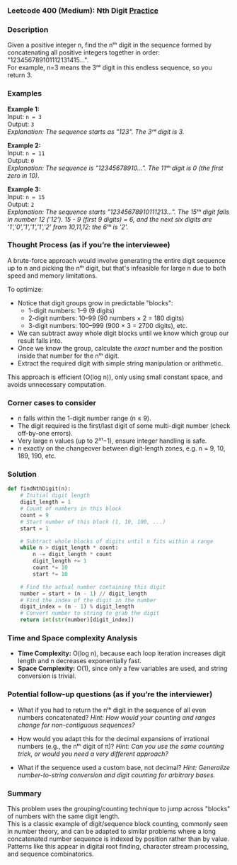### Leetcode 400 (Medium): Nth Digit [Practice](https://leetcode.com/problems/nth-digit)

### Description  
Given a positive integer n, find the nᵗʰ digit in the sequence formed by concatenating all positive integers together in order:  
"123456789101112131415…".  
For example, n=3 means the 3ʳᵈ digit in this endless sequence, so you return 3.

### Examples  

**Example 1:**  
Input: `n = 3`  
Output: `3`  
*Explanation: The sequence starts as "123". The 3ʳᵈ digit is 3.*

**Example 2:**  
Input: `n = 11`  
Output: `0`  
*Explanation: The sequence is "12345678910...". The 11ᵗʰ digit is 0 (the first zero in 10).*

**Example 3:**  
Input: `n = 15`  
Output: `2`  
*Explanation: The sequence starts "12345678910111213...". The 15ᵗʰ digit falls in number 12 ('12'). 15 - 9 (first 9 digits) = 6, and the next six digits are '1','0','1','1','1','2' from 10,11,12: the 6ᵗʰ is '2'.*

### Thought Process (as if you’re the interviewee)  
A brute-force approach would involve generating the entire digit sequence up to n and picking the nᵗʰ digit, but that's infeasible for large n due to both speed and memory limitations.
  
To optimize:
- Notice that digit groups grow in predictable "blocks":
    - 1-digit numbers: 1–9 (9 digits)
    - 2-digit numbers: 10–99 (90 numbers × 2 = 180 digits)
    - 3-digit numbers: 100–999 (900 × 3 = 2700 digits), etc.
- We can subtract away whole digit blocks until we know which group our result falls into.
- Once we know the group, calculate the *exact* number and the position inside that number for the nᵗʰ digit.
- Extract the required digit with simple string manipulation or arithmetic.

This approach is efficient (O(log n)), only using small constant space, and avoids unnecessary computation.

### Corner cases to consider  
- n falls within the 1-digit number range (n ≤ 9).
- The digit required is the first/last digit of some multi-digit number (check off-by-one errors).
- Very large n values (up to 2³¹−1), ensure integer handling is safe.
- n exactly on the changeover between digit-length zones, e.g. n = 9, 10, 189, 190, etc.

### Solution

```python
def findNthDigit(n):
    # Initial digit length
    digit_length = 1
    # Count of numbers in this block 
    count = 9
    # Start number of this block (1, 10, 100, ...)
    start = 1

    # Subtract whole blocks of digits until n fits within a range
    while n > digit_length * count:
        n -= digit_length * count
        digit_length += 1
        count *= 10
        start *= 10

    # Find the actual number containing this digit
    number = start + (n - 1) // digit_length
    # Find the index of the digit in the number
    digit_index = (n - 1) % digit_length
    # Convert number to string to grab the digit
    return int(str(number)[digit_index])
```

### Time and Space complexity Analysis  

- **Time Complexity:** O(log n), because each loop iteration increases digit length and n decreases exponentially fast.
- **Space Complexity:** O(1), since only a few variables are used, and string conversion is trivial.

### Potential follow-up questions (as if you’re the interviewer)  

- What if you had to return the nᵗʰ digit in the sequence of all even numbers concatenated?
  *Hint: How would your counting and ranges change for non-contiguous sequences?*

- How would you adapt this for the decimal expansions of irrational numbers (e.g., the nᵗʰ digit of π)?
  *Hint: Can you use the same counting trick, or would you need a very different approach?*

- What if the sequence used a custom base, not decimal?
  *Hint: Generalize number-to-string conversion and digit counting for arbitrary bases.*

### Summary
This problem uses the grouping/counting technique to jump across "blocks" of numbers with the same digit length.  
This is a classic example of digit/sequence block counting, commonly seen in number theory, and can be adapted to similar problems where a long concatenated number sequence is indexed by position rather than by value. Patterns like this appear in digital root finding, character stream processing, and sequence combinatorics.